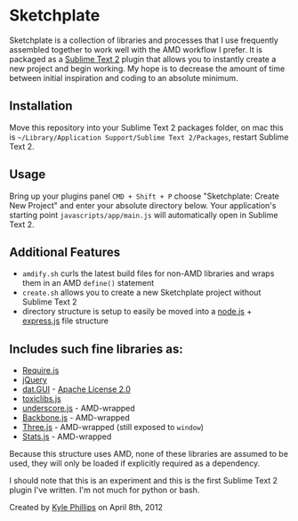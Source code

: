 # Sketchplate
Sketchplate is a collection of libraries and processes that I use frequently assembled together to work well with the AMD workflow I prefer. It is packaged as a [Sublime Text 2](http://sublimetext.com) plugin that allows you to instantly create a new project and begin working. My hope is to decrease the amount of time between initial inspiration and coding to an absolute minimum.


## Installation
Move this repository into your Sublime Text 2 packages folder, on mac this is `~/Library/Application Support/Sublime Text 2/Packages`, restart Sublime Text 2.

## Usage
Bring up your plugins panel `CMD + Shift + P` choose "Sketchplate: Create New Project" and enter your absolute directory below. Your application's starting point `javascripts/app/main.js` will automatically open in Sublime Text 2.


## Additional Features
* `amdify.sh` curls the latest build files for non-AMD libraries and wraps them in an AMD `define()` statement
* `create.sh` allows you to create a new Sketchplate project without Sublime Text 2
* directory structure is setup to easily be moved into a [node.js](http://nodejs.org) + [express.js](http://expressjs.com) file structure


## Includes such fine libraries as:
* [Require.js](http://requirejs.org)
* [jQuery](http://jquery.com)
* [dat.GUI](http://code.google.com/p/dat-gui/) - [Apache License 2.0](http://www.apache.org/licenses/LICENSE-2.0)
* [toxiclibs.js](http://haptic-data.com/toxiclibsjs)
* [underscore.js](http://documentcloud.github.com/underscore/) - AMD-wrapped
* [Backbone.js](http://documentcloud.github.com/backbone/) - AMD-wrapped
* [Three.js](http://mrdoob.github.com/three.js/) - AMD-wrapped (still exposed to `window`)
* [Stats.js](http://github.com/mrdoob/stats.js/) - AMD-wrapped

Because this structure uses AMD, none of these libraries are assumed to be used, they will only be loaded if explicitly required as a dependency.


I should note that this is an experiment and this is the first Sublime Text 2 plugin I've written. I'm not much for python or bash.

Created by [Kyle Phillips](http://haptic-data.com) on April 8th, 2012
